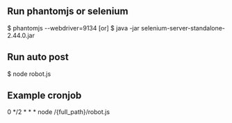 ## Run phantomjs or selenium
$ phantomjs --webdriver=9134
[or]
$ java -jar selenium-server-standalone-2.44.0.jar

## Run auto post
$ node robot.js

## Example cronjob
0 */2 * * * node /{full_path}/robot.js
